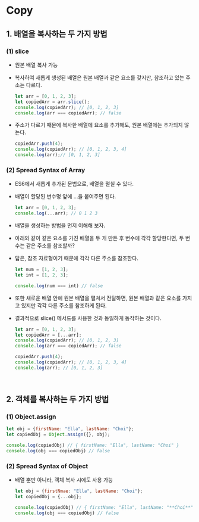 # Copy

## 1. 배열을 복사하는 두 가지 방법

### (1) slice

- 원본 배열 복사 가능
- 복사하여 새롭게 생성된 배열은 원본 배열과 같은 요소를 갖지만, 참조하고 있는 주소는 다르다.

     ```javascript
     let arr = [0, 1, 2, 3];
     let copiedArr = arr.slice();
     console.log(copiedArr); // [0, 1, 2, 3]
     console.log(arr === copiedArr); // false
     ```

- 주소가 다르기 때문에 복사한 배열에 요소를 추가해도, 원본 배열에는 추가되지 않는다.

     ``` javascript
     copiedArr.push(4);
     console.log(copiedArr); // [0, 1, 2, 3, 4]
     console.log(arr);// [0, 1, 2, 3]
     ```

### (2) Spread Syntax of Array

- ES6에서 새롭게 추가된 문법으로, 배열을 펼칠 수 있다.
- 배열이 할당된 변수명 앞에 ...을 붙여주면 된다.

    ```javascript
    let arr = [0, 1, 2, 3];
    console.log(...arr); // 0 1 2 3
    ```

- 배열을 생성하는 방법을 먼저 이해해 보자.
- 아래와 같이 같은 요소를 가진 배열을 두 개 만든 후 변수에 각각 할당한다면, 두 변수는 같은 주소를 참조할까?
- 답은, 참조 자료형이기 때문에 각각 다른 주소를 참조한다.

    ```javascript
    let num = [1, 2, 3];
    let int = [1, 2, 3];

    console.log(num === int) // false
    ```

- 또한 새로운 배열 안에 원본 배열을 펼쳐서 전달하면, 원본 배열과 같은 요소를 가지고 있지만 각각 다른 주소를 참조하게 된다.
- 결과적으로 slice() 메서드를 사용한 것과 동일하게 동작하는 것이다.

    ```javascript
    let arr = [0, 1, 2, 3];
    let copiedArr = [...arr];
    console.log(copiedArr); // [0, 1, 2, 3]
    console.log(arr === copiedArr); // false

    copiedArr.push(4);
    console.log(copiedArr); // [0, 1, 2, 3, 4]
    console.log(arr); // [0, 1, 2, 3]
    ```

<br/>

## 2. 객체를 복사하는 두 가지 방법

### (1) Object.assign

   ```javascript
   let obj = {firstName: "Ella", lastName: "Choi"};
   let copiedObj = Object.assign({}, obj);

   console.log(copiedObj) // { firstName: "Ella", lastName: "Choi" }
   console.log(obj === copiedObj) // false
   ```

### (2) Spread Syntax of Object

- 배열 뿐만 아니라, 객체 복사 시에도 사용 가능

    ```javascript
    let obj = {firstNmae: "Ella", lastName: "Choi"};
    let copiedObj = {...obj};

    console.log(copiedObj) // { firstName: "Ella", lastName: "**Choi**" }
    console.log(obj === copiedObj) // false
    ```
